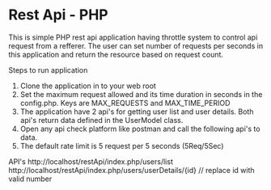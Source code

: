 # Rest Api - PHP

This is simple PHP rest api application having throttle system to control api request from a refferer. The user can set number of requests per seconds in this application and return the resource based on request count.

Steps to run application
1. Clone the application in to your web root
2. Set the maximum request allowed and its time duration in seconds in the config.php. Keys are MAX_REQUESTS and MAX_TIME_PERIOD
3. The application have 2 api's for getting user list and user details. Both api's return data defined in the UserModel class.
4. Open any api check platform like postman and call the following api's to data.
5. The default rate limit is 5 request per 5 seconds (5Req/5Sec)

API's
http://localhost/restApi/index.php/users/list
http://localhost/restApi/index.php/users/userDetails/{id} // replace id with valid number
